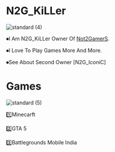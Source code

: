 #   N2G_KiLLer 

![standard (4)](https://user-images.githubusercontent.com/87961069/127740206-73bdbd7c-95f6-45b7-a9c2-b45423fc558b.gif)


⏺I Am N2G_KiLLer Owner Of [Not2GamerS](https://www.youtube.com/channel/UCFDwQne3OOEqlQPlOMDAHMg).

⏺I Love To Play Games More And More.

⏺See About Second Owner [N2G_IconiC]


#   Games

![standard (5)](https://user-images.githubusercontent.com/87961069/127745545-836dd96a-08c5-464c-9fe2-819b2ca0f6c4.gif)

1️⃣Minecarft

2️⃣GTA 5

3️⃣Battlegrounds Mobile India
